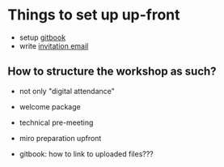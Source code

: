# Things to set up up-front

* setup [gitbook](./systems/gitbook/README.md)
* write [invitation email](./assets/email_gitbook_invitation.md)

## How to structure the workshop as such?
* not only "digital attendance"
* welcome package 
* technical pre-meeting
* miro preparation upfront

* gitbook: how to link to uploaded files???